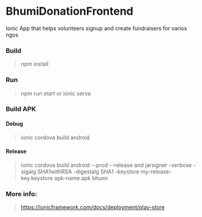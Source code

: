 # BhumiDonationFrontend
Ionic App that helps volunteers signup and create fundraisers for varios ngos


### Build
> npm install

### Run
> npm run start 
or
> ionic serve

### Build APK

#### Debug
> ionic cordova build android

#### Release
> ionic cordova build android --prod --release 
and
> jarsigner -verbose -sigalg SHA1withRSA -digestalg SHA1 -keystore my-release-key.keystore apk-name.apk bhumi

### More info:
> https://ionicframework.com/docs/deployment/play-store
